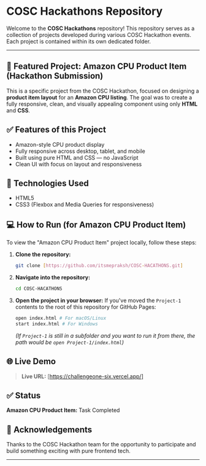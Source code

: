 # COSC Hackathons Repository

Welcome to the **COSC Hackathons** repository! This repository serves as a collection of projects developed during various COSC Hackathon events. Each project is contained within its own dedicated folder.

---

## 📌 Featured Project: Amazon CPU Product Item (Hackathon Submission)

This is a specific project from the COSC Hackathon, focused on designing a **product item layout** for an **Amazon CPU listing**. The goal was to create a fully responsive, clean, and visually appealing component using only **HTML** and **CSS**.

## ✅ Features of this Project

- Amazon-style CPU product display
- Fully responsive across desktop, tablet, and mobile
- Built using pure HTML and CSS — no JavaScript
- Clean UI with focus on layout and responsiveness

## 📁 Technologies Used

- HTML5
- CSS3 (Flexbox and Media Queries for responsiveness)

 
## 💻 How to Run (for Amazon CPU Product Item)

To view the "Amazon CPU Product Item" project locally, follow these steps:

1.  **Clone the repository:**
    ```bash
    git clone [https://github.com/itsmepraksh/COSC-HACATHONS.git]  
    ```
2.  **Navigate into the repository:**
    ```bash
    cd COSC-HACATHONS
    ```
3.  **Open the project in your browser:**
    If you've moved the `Project-1` contents to the root of this repository for GitHub Pages:
    ```bash
    open index.html # For macOS/Linux
    start index.html # For Windows
    ```
    *(If `Project-1` is still in a subfolder and you want to run it from there, the path would be `open Project-1/index.html`)*

## 🌐 Live Demo
  
> **Live URL:** [https://challengeone-six.vercel.app/] 

## ✅ Status

**Amazon CPU Product Item:** Task Completed

## 🙌 Acknowledgements

Thanks to the COSC Hackathon team for the opportunity to participate and build something exciting with pure frontend tech.

---